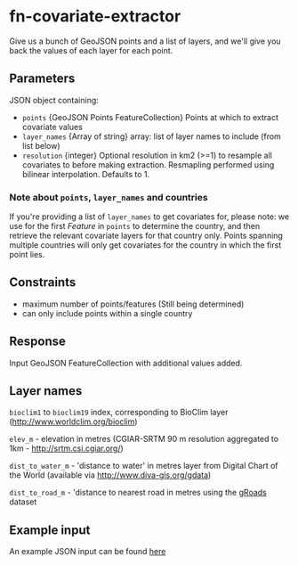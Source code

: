 # fn-covariate-extractor
Give us a bunch of GeoJSON points and a list of layers, and we'll give you back the values of each layer for each point.

## Parameters

JSON object containing:

- `points` {GeoJSON Points FeatureCollection} Points at which to extract covariate values
- `layer_names` {Array of string} array: list of layer names to include (from list below)
- `resolution` {integer} Optional resolution in km2 (>=1) to resample all covariates to before making extraction. Resmapling performed using bilinear interpolation. Defaults to 1.

### Note about `points`, `layer_names` and countries

If you're providing a list of `layer_names` to get covariates for, please note: we use for the first _Feature_ in `points` to determine the country, and then retrieve the relevant covariate layers for that country only. Points spanning multiple countries will only get covariates for the country in which the first point lies.

## Constraints

- maximum number of points/features (Still being determined)
- can only include points within a single country

## Response

Input GeoJSON FeatureCollection with additional values added.


## Layer names
`bioclim1` to `bioclim19` index, corresponding to BioClim layer (http://www.worldclim.org/bioclim)

`elev_m` - elevation in metres (CGIAR-SRTM 90 m resolution aggregated to 1km - http://srtm.csi.cgiar.org/)

`dist_to_water_m` - 'distance to water' in metres layer from Digital Chart of the World (available via http://www.diva-gis.org/gdata)

`dist_to_road_m` - 'distance to nearest road in metres using the [gRoads](https://sedac.ciesin.columbia.edu/data/set/groads-global-roads-open-access-v1) dataset
	
## Example input
An example JSON input can be found [here](https://raw.githubusercontent.com/disarm-platform/fn-covariate-extractor/master/fn-covariate-extractor/function/test_req.json)
